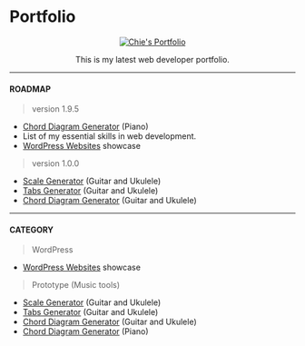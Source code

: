 # Portfolio

<p align="center">
<a href="http://chiedev.github.com/portfolio"><img src="assets/images/Raycille Portfolio Logo.png" title="Chie's Portfolio" alt="Chie's Portfolio"></a>
</p>
<p align="center">
This is my latest web developer portfolio. 
</p>

---

#### ROADMAP
> version 1.9.5
- [Chord Diagram Generator](http://omusiclab.com) (Piano) 
- List of my essential skills in web development.
- [WordPress Websites](http://chiedev.github.com/portfolio/timeline) showcase

> version 1.0.0
- [Scale Generator](http://chiedev.github.com/portfolio/scale-generator)  (Guitar and Ukulele)
- [Tabs Generator](http://chiedev.github.com/portfolio/tabs-generator) (Guitar and Ukulele)
- [Chord Diagram Generator](http://chiedev.github.com/portfolio/chord-diagram-generator) (Guitar and Ukulele)

---
#### CATEGORY
> WordPress
- [WordPress Websites](http://chiedev.github.com/portfolio/timeline) showcase

> Prototype (Music tools)
- [Scale Generator](http://chiedev.github.com/portfolio/scale-generator)  (Guitar and Ukulele)
- [Tabs Generator](http://chiedev.github.com/portfolio/tabs-generator) (Guitar and Ukulele)
- [Chord Diagram Generator](http://chiedev.github.com/portfolio/chord-diagram-generator) (Guitar and Ukulele)
- [Chord Diagram Generator](http://omusiclab.com) (Piano)
